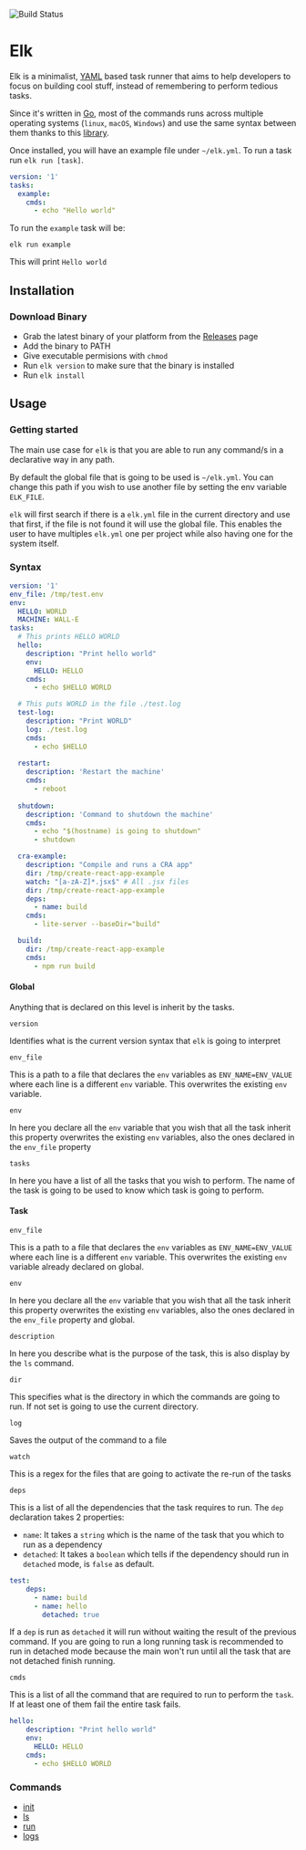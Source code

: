 ![Build Status](https://github.com/jjzcru/elk/workflows/Build%20Status/badge.svg?branch=develop)

Elk
==========

Elk is a minimalist, [YAML][yaml] based task runner that aims to help developers 
to focus on building cool stuff, instead of remembering to perform tedious 
tasks.

Since it's written in [Go][go], most of the commands runs across multiple 
operating systems (`linux`, `macOS`, `Windows`) and use the same syntax between
them thanks to this [library][sh].

Once installed, you will have an example file under `~/elk.yml`. 
To run a task run `elk run [task]`.

```yml
version: '1'
tasks:
  example:
    cmds:
      - echo "Hello world"
```

To run the `example` task will be:

```
elk run example
```

This will print `Hello world`


## Installation

### Download Binary
- Grab the latest binary of your platform from the [Releases][releases] page
- Add the binary to PATH
- Give executable permisions with `chmod`
- Run `elk version` to make sure that the binary is installed
- Run `elk install`

## Usage

### Getting started
The main use case for `elk` is that you are able to run any command/s in a declarative way 
in any path. 

By default the global file that is going to be used is `~/elk.yml`. You can change this 
path if you wish to use another file by setting the env variable `ELK_FILE`.

`elk` will first search if there is a `elk.yml` file in the current directory and use that 
first, if the file is not found it will use the global file. This enables the user to have 
multiples `elk.yml` one per project while also having one for the system itself.

### Syntax

```yml
version: '1'
env_file: /tmp/test.env
env:
  HELLO: WORLD
  MACHINE: WALL-E
tasks:
  # This prints HELLO WORLD
  hello:
    description: "Print hello world"
    env:
      HELLO: HELLO
    cmds:
      - echo $HELLO WORLD 

  # This puts WORLD in the file ./test.log
  test-log:
    description: "Print WORLD"
    log: ./test.log
    cmds:
      - echo $HELLO 
    
  restart:
    description: 'Restart the machine'
    cmds:
      - reboot
  
  shutdown:
    description: 'Command to shutdown the machine'
    cmds:
      - echo "$(hostname) is going to shutdown"
      - shutdown

  cra-example:
    description: "Compile and runs a CRA app"
    dir: /tmp/create-react-app-example
    watch: "[a-zA-Z]*.jsx$" # All .jsx files
    dir: /tmp/create-react-app-example
    deps:
      - name: build
    cmds:
      - lite-server --baseDir="build"

  build:
    dir: /tmp/create-react-app-example
    cmds:
      - npm run build
```

#### Global
Anything that is declared on this level is inherit by the tasks.

`version`

Identifies what is the current version syntax that `elk` is going to interpret

`env_file`

This is a path to a file that declares the `env` variables as `ENV_NAME=ENV_VALUE` 
where each line is a different `env` variable. This overwrites the existing `env`
variable.

`env`

In here you declare all the `env` variable that you wish that all the task inherit
this property overwrites the existing `env` variables, also the ones declared in
the `env_file` property

`tasks`

In here you have a list of all the tasks that you wish to perform. The name 
of the task is going to be used to know which task is going to perform.


#### Task
`env_file`

This is a path to a file that declares the `env` variables as `ENV_NAME=ENV_VALUE` 
where each line is a different `env` variable. This overwrites the existing `env`
variable already declared on global.

`env`

In here you declare all the `env` variable that you wish that all the task inherit
this property overwrites the existing `env` variables, also the ones declared in
the `env_file` property and global.

`description`

In here you describe what is the purpose of the task, this is also display by the
`ls` command.

`dir`

This specifies what is the directory in which the commands are going to run. If not
set is going to use the current directory.

`log`

Saves the output of the command to a file

`watch` 

This is a regex for the files that are going to activate the re-run of the tasks

`deps`

This is a list of all the dependencies that the task requires to run. The `dep` declaration
takes 2 properties:
- `name`: It takes a `string` which is the name of the task that you which to 
run as a dependency
- `detached`: It takes a `boolean` which tells if the dependency should run in `detached` 
mode, is `false` as default.

```yml
test:
    deps:
      - name: build
      - name: hello
        detached: true

```

If a `dep` is run as `detached` it will run without waiting the result of the previous command.
If you are going to run a long running task is recommended to run in detached mode because
the main won't run until all the task that are not detached finish running.

`cmds`

This is a list of all the command that are required to run to perform the `task`. If at least one 
of them fail the entire task fails.

```yml
hello:
    description: "Print hello world"
    env:
      HELLO: HELLO
    cmds:
      - echo $HELLO WORLD 
```

### Commands
- [init](docs/init.md)
- [ls](docs/ls.md)
- [run](docs/run.md)
- [logs](docs/logs.md)


[go]: https://golang.org/
[yaml]: https://yaml.org/
[sh]: https://github.com/mvdan/sh
[releases]: https://github.com/jjzcru/elk/releases